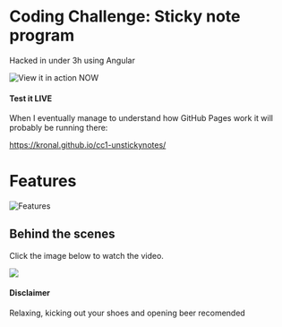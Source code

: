 # Coding Challenge: Sticky note program

Hacked in under 3h using Angular

![View it in action NOW](../docs/demo.gif?raw=true)

#### Test it LIVE

When I eventually manage to understand how GitHub Pages work it will probably 
be running there:

https://kronal.github.io/cc1-unstickynotes/

# Features

![Features](../docs/features.gif?raw=true)

## Behind the scenes

Click the image below to watch the video. 

[![](http://img.youtube.com/vi/t8U-1HGo2X4/0.jpg)](http://www.youtube.com/watch?v=t8U-1HGo2X4 "Behind the scenes")

#### Disclaimer
Relaxing, kicking out your shoes and opening beer recomended

